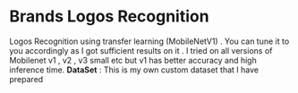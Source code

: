 # Brands Logos Recognition
 Logos Recognition using transfer learning (MobileNetV1) . You can tune it to you accordingly as I got sufficient results on it . I tried on all versions of Mobilenet v1 , v2 , v3 small etc but v1 has better accuracy and high inference time.
**DataSet** : This is my own custom dataset that I have prepared
 
